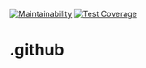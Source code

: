 [![Maintainability](https://api.codeclimate.com/v1/badges/c627b1c93d4699d6be81/maintainability)](https://codeclimate.com/github/superlativesoftware/.github/maintainability)
[![Test Coverage](https://api.codeclimate.com/v1/badges/c627b1c93d4699d6be81/test_coverage)](https://codeclimate.com/github/superlativesoftware/.github/test_coverage)

# .github
